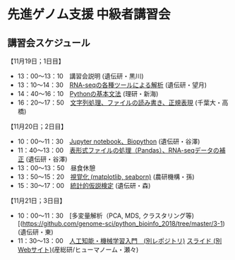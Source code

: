 # 先進ゲノム支援 中級者講習会

## 講習会スケジュール
【11月19日；1日目】  
* 13：00～13：10　講習会説明 (遺伝研・黒川)
* 13：10～14：30　[RNA-seqの各種ツールによる解析](https://github.com/genome-sci/python_bioinfo_2018/tree/master/1-1) (遺伝研・望月) 
* 14：40～16：10　[Pythonの基本文法](https://github.com/genome-sci/python_bioinfo_2018/tree/master/1-2) (理研・新海)
* 16：20～17：50　[文字列処理、ファイルの読み書き、正規表現](https://github.com/genome-sci/python_bioinfo_2018/tree/master/1-3) (千葉大・高橋)

【11月20日；2日目】  
* 10：00～11：30　[Jupyter notebook、Biopython](https://github.com/genome-sci/python_bioinfo_2018/tree/master/2-1_and_2-2) (遺伝研・谷澤)
* 11：40〜13：00　[表形式ファイルの処理（Pandas）、RNA-seqデータの補正](https://github.com/genome-sci/python_bioinfo_2018/tree/master/2-1_and_2-2) (遺伝研・谷澤)
* 13：00〜13：50　昼食休憩  
* 13：50〜15：20　[視覚化 (matplotlib, seaborn)](https://github.com/genome-sci/python_bioinfo_2018/tree/master/2-3) (農研機構・孫)
* 15：30〜17：00　[統計的仮説検定](https://github.com/genome-sci/python_bioinfo_2018/tree/master/2-4) (遺伝研・森)

【11月21日；3日目】  
* 10：00～11：30　[多変量解析（PCA, MDS, クラスタリング等)[(https://github.com/genome-sci/python_bioinfo_2018/tree/master/3-1) (遺伝研・東)
* 11：30～13：00　[人工知能・機械学習入門　(別レポジトリ)](https://github.com/HumanomeLab/mlcourse) [スライド (別Webサイト)](https://www.dropbox.com/s/ylg77wjqookgp7z/20181121nig_ml.pdf?dl=0)(産総研/ヒューマノーム・瀬々)
